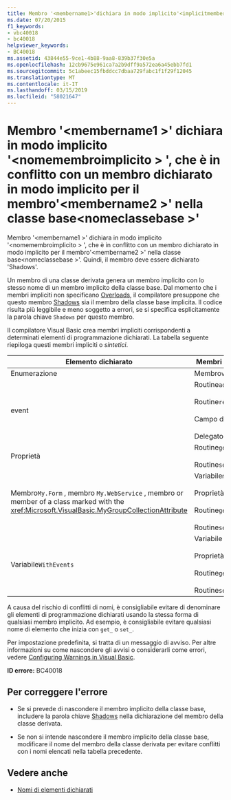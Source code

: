 ```yaml
---
title: Membro '<membername1>'dichiara in modo implicito'<implicitmembername>', che è in conflitto con un membro dichiarato in modo implicito per il membro'<membername2>'nella classe base'<baseclassname>'
ms.date: 07/20/2015
f1_keywords:
- vbc40018
- bc40018
helpviewer_keywords:
- BC40018
ms.assetid: 43844e55-9ce1-4b88-9aa8-839b37f30e5a
ms.openlocfilehash: 12cb9675e961ca7a2b9dff9a572ea6a45ebb7fd1
ms.sourcegitcommit: 5c1abeec15fbddcc7dbaa729fabc1f1f29f12045
ms.translationtype: MT
ms.contentlocale: it-IT
ms.lasthandoff: 03/15/2019
ms.locfileid: "58021647"
---
```

# <a name="member-membername1-implicitly-declares-implicitmembername-which-conflicts-with-a-member-implicitly-declared-for-member-membername2-in-the-base-class-baseclassname"></a>Membro '\<membername1 >' dichiara in modo implicito '\<nomemembroimplicito > ', che è in conflitto con un membro dichiarato in modo implicito per il membro'\<membername2 >' nella classe base\<nomeclassebase >'
Membro '\<membername1 >' dichiara in modo implicito '\<nomemembroimplicito > ', che è in conflitto con un membro dichiarato in modo implicito per il membro'\<membername2 >' nella classe base\<nomeclassebase >'. Quindi, il membro deve essere dichiarato 'Shadows'.  
  
 Un membro di una classe derivata genera un membro implicito con lo stesso nome di un membro implicito della classe base. Dal momento che i membri impliciti non specificano [Overloads](../../visual-basic/language-reference/modifiers/overloads.md), il compilatore presuppone che questo membro [Shadows](../../visual-basic/language-reference/modifiers/shadows.md) sia il membro della classe base implicita. Il codice risulta più leggibile e meno soggetto a errori, se si specifica esplicitamente la parola chiave `Shadows` per questo membro.  
  
 Il compilatore Visual Basic crea membri impliciti corrispondenti a determinati elementi di programmazione dichiarati. La tabella seguente riepiloga questi membri impliciti o *sintetici*.  
  
|Elemento dichiarato|Membri creati in modo implicito|  
|----------------------|--------------------------------|  
|Enumerazione|Membro`value__` |  
|event|Routine`add_<eventname>` <br /><br /> Routine`remove_<eventname>` <br /><br /> Campo di`<eventname>Event` <br /><br /> Delegato`<eventname>EventHandler` |  
|Proprietà|Routine`get_<propertyname>` <br /><br /> Routine`set_<propertyname>` |  
|Membro`My.Form` , membro `My.WebService` , membro or member of a class marked with the <xref:Microsoft.VisualBasic.MyGroupCollectionAttribute> |Variabile`m_<variablename>` `Static` <br /><br /> Proprietà`<variablename>` <br /><br /> Routine`get_<variablename>` <br /><br /> Routine`set_<variablename>` |  
|Variabile`WithEvents` |Variabile `_<variablename>`<br /><br /> Proprietà `<variablename>`<br /><br /> Routine`get_<variablename>` <br /><br /> Routine`set_<variablename>` |  
  
 A causa del rischio di conflitti di nomi, è consigliabile evitare di denominare gli elementi di programmazione dichiarati usando la stessa forma di qualsiasi membro implicito. Ad esempio, è consigliabile evitare qualsiasi nome di elemento che inizia con `get_` o `set_`.  
  
 Per impostazione predefinita, si tratta di un messaggio di avviso. Per altre informazioni su come nascondere gli avvisi o considerarli come errori, vedere [Configuring Warnings in Visual Basic](/visualstudio/ide/configuring-warnings-in-visual-basic).  
  
 **ID errore:** BC40018  
  
## <a name="to-correct-this-error"></a>Per correggere l'errore  
  
-   Se si prevede di nascondere il membro implicito della classe base, includere la parola chiave [Shadows](../../visual-basic/language-reference/modifiers/shadows.md) nella dichiarazione del membro della classe derivata.  
  
-   Se non si intende nascondere il membro implicito della classe base, modificare il nome del membro della classe derivata per evitare conflitti con i nomi elencati nella tabella precedente.  
  
## <a name="see-also"></a>Vedere anche

- [Nomi di elementi dichiarati](../../visual-basic/programming-guide/language-features/declared-elements/declared-element-names.md)

